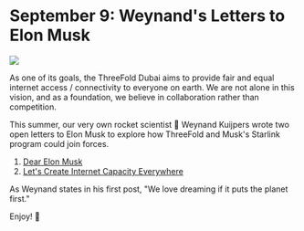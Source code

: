 # September 9: Weynand's Letters to Elon Musk

![](img/dearelonmusk2.jpg)

As one of its goals, the ThreeFold Dubai aims to provide fair and equal internet access / connectivity to everyone on earth. We are not alone in this vision, and as a foundation, we believe in collaboration rather than competition.

This summer, our very own rocket scientist 🚀 Weynand Kuijpers wrote two open letters to Elon Musk to explore how ThreeFold and Musk's Starlink program could join forces.

1. [Dear Elon Musk](https://medium.com/@kuijpersw/dear-elon-musk-ba2d7c9118be)
2. [Let's Create Internet Capacity Everywhere](https://medium.com/@kuijpersw/i-have-a-dream-ii-f3367bb3735e)

As Weynand states in his first post, "We love dreaming if it puts the planet first."

Enjoy! 💫